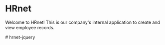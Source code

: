 # HRnet
Welcome to HRnet! This is our company's internal application to create and view employee records.

#   h r n e t - j q u e r y  
 
